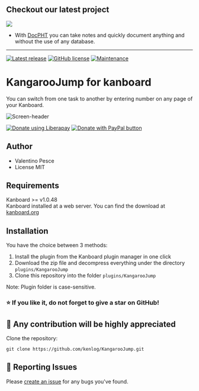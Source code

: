 ## Checkout our latest project
[![](https://raw.githubusercontent.com/docpht/docpht/master/public/assets/img/logo.png)](https://github.com/docpht/docpht)

- With [DocPHT](https://github.com/docpht/docpht) you can take notes and quickly document anything and without the use of any database.
-----------

[![Latest release](https://img.shields.io/github/release/kenlog/KangarooJump.svg)](https://github.com/kenlog/KangarooJump/releases)
[![GitHub license](https://img.shields.io/github/license/Naereen/StrapDown.js.svg)](https://github.com/kenlog/KangarooJump/blob/master/LICENSE)
[![Maintenance](https://img.shields.io/badge/Maintained%3F-yes-green.svg)](https://github.com/kenlog/KangarooJump/graphs/contributors)

# KangarooJump for kanboard
You can switch from one task to another by entering number on any page of your Kanboard.

![Screen-header](https://user-images.githubusercontent.com/11728231/102719875-dbac0480-42f0-11eb-8772-e955e5b1e51e.png)

<noscript><a href="https://liberapay.com/kenlog/donate"><img alt="Donate using Liberapay" src="https://liberapay.com/assets/widgets/donate.svg"></a></noscript>
<a href="https://paypal.me/kenlog"><img src="https://www.paypalobjects.com/en_US/i/btn/btn_donate_SM.gif" border="0" name="submit" title="PayPal - The safer, easier way to pay online!" alt="Donate with PayPal button" /></a>

Author
------------
- Valentino Pesce
- License MIT

Requirements
------------
Kanboard >= v1.0.48  
Kanboard installed at a web server.
You can find the download at [kanboard.org](https://kanboard.org/)

Installation
------------
You have the choice between 3 methods:

1. Install the plugin from the Kanboard plugin manager in one click
2. Download the zip file and decompress everything under the directory `plugins/KangarooJump`
3. Clone this repository into the folder `plugins/KangarooJump`

Note: Plugin folder is case-sensitive.

### :star: If you like it, do not forget to give a star on GitHub!

:construction_worker: Any contribution will be highly appreciated
------------
Clone the repository: 
```console 
git clone https://github.com/kenlog/KangarooJump.git
```
:bug: Reporting Issues
------------
Please [create an issue](https://github.com/kenlog/KangarooJump/issues) for any bugs you've found.
